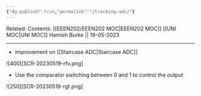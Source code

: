 ```yaml
---
{"dg-publish":true,"permalink":"/tracking-adc/"}
---
```


Related: 
Contents: [[EEEN202/EEEN202 MOC\|EEEN202 MOC]]
[[UNI MOC\|UNI MOC]]
Hamish Burke || 19-05-2023
***

- Improvement on [[Staircase ADC\|Staircase ADC]]

![400][SCR-20230519-rfv.png]

- Use the comparator switching between 0 and 1 to control the output


![250][SCR-20230519-rgt.png]

